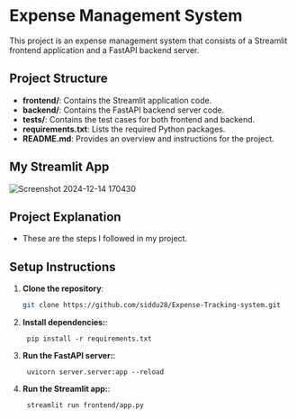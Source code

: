 # Expense Management System

This project is an expense management system that consists of a Streamlit frontend application and a FastAPI backend server.


## Project Structure

- **frontend/**: Contains the Streamlit application code.
- **backend/**: Contains the FastAPI backend server code.
- **tests/**: Contains the test cases for both frontend and backend.
- **requirements.txt**: Lists the required Python packages.
- **README.md**: Provides an overview and instructions for the project.

## My Streamlit App
![Screenshot 2024-12-14 170430](https://github.com/user-attachments/assets/ecaf61d7-aa60-4efa-9d37-f52e2d113c49)

## Project Explanation

- These are the steps I followed in my project.


## Setup Instructions

1. **Clone the repository**:
   ```bash
   git clone https://github.com/siddu28/Expense-Tracking-system.git
   ```
1. **Install dependencies:**:   
   ```commandline
    pip install -r requirements.txt
   ```
1. **Run the FastAPI server:**:   
   ```commandline
    uvicorn server.server:app --reload
   ```
1. **Run the Streamlit app:**:   
   ```commandline
    streamlit run frontend/app.py
   ```
